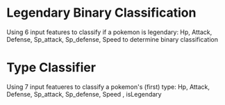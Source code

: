 # Legendary Binary Classification
Using 6 input features to classify if a pokemon is legendary:
Hp, Attack, Defense, Sp_attack, Sp_defense, Speed to determine binary classification

# Type Classifier
Using 7 input featueres to classify a pokemon's (first) type:
Hp, Attack, Defense, Sp_attack, Sp_defense, Speed , isLegendary


